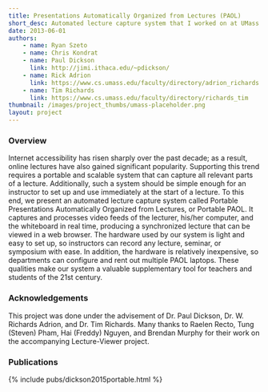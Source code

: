 ```yaml
---
title: Presentations Automatically Organized from Lectures (PAOL)
short_desc: Automated lecture capture system that I worked on at UMass Amherst.
date: 2013-06-01
authors:
    - name: Ryan Szeto
    - name: Chris Kondrat
    - name: Paul Dickson
      link: http://jimi.ithaca.edu/~pdickson/
    - name: Rick Adrion
      link: https://www.cs.umass.edu/faculty/directory/adrion_richards
    - name: Tim Richards
      link: https://www.cs.umass.edu/faculty/directory/richards_tim
thumbnail: /images/project_thumbs/umass-placeholder.png
layout: project
---
```


### Overview

Internet accessibility has risen sharply over the past decade; as a result, online lectures have also gained significant popularity. Supporting this trend requires a portable and scalable system that can capture all relevant parts of a lecture. Additionally, such a system should be simple enough for an instructor to set up and use immediately at the start of a lecture. To this end, we present an automated lecture capture system called Portable Presentations Automatically Organized from Lectures, or Portable PAOL. It captures and processes video feeds of the lecturer, his/her computer, and the whiteboard in real time, producing a synchronized lecture that can be viewed in a web browser. The hardware used by our system is light and easy to set up, so instructors can record any lecture, seminar, or symposium with ease. In addition, the hardware is relatively inexpensive, so departments can configure and rent out multiple PAOL laptops. These qualities make our system a valuable supplementary tool for teachers and students of the 21st century.

### Acknowledgements

This project was done under the advisement of Dr. Paul Dickson, Dr. W. Richards Adrion, and Dr. Tim Richards. Many thanks to Raelen Recto, Tung (Steven) Pham, Hai (Freddy) Nguyen, and Brendan Murphy for their work on the accompanying Lecture-Viewer project.

### Publications

{% include pubs/dickson2015portable.html %}
